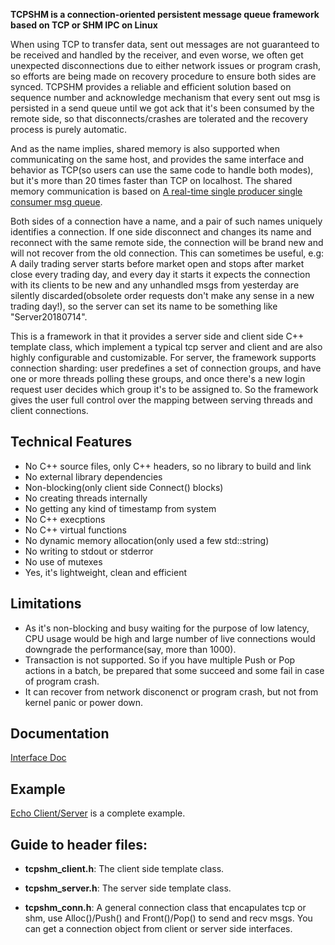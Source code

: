 **TCPSHM is a connection-oriented persistent message queue framework based on TCP or SHM IPC on Linux**

When using TCP to transfer data, sent out messages are not guaranteed to be received and handled by the receiver, and even worse, we often get unexpected disconnections due to either network issues or program crash, so efforts are being made on recovery procedure to ensure both sides are synced. TCPSHM provides a reliable and efficient solution based on sequence number and acknowledge mechanism that every sent out msg is persisted in a send queue until we got ack that it's been consumed by the remote side, so that disconnects/crashes are tolerated and the recovery process is purely automatic.

And as the name implies, shared memory is also supported when communicating on the same host, and provides the same interface and behavior as TCP(so users can use the same code to handle both modes), but it's more than 20 times faster than TCP on localhost. The shared memory communication is based on [A real-time single producer single consumer msg queue](https://github.com/MengRao/SPSC_Queue).

Both sides of a connection have a name, and a pair of such names uniquely identifies a connection. If one side disconnect and changes its name and reconnect with the same remote side, the connection will be brand new and will not recover from the old connection. This can sometimes be useful, e.g: A daily trading server starts before market open and stops after market close every trading day, and every day it starts it expects the connection with its clients to be new and any unhandled msgs from yesterday are silently discarded(obsolete order requests don't make any sense in a new trading day!), so the server can set its name to be something like "Server20180714".

This is a framework in that it provides a server side and client side C++ template class, which implement a typical tcp server and client and are also highly configurable and customizable. For server, the framework supports connection sharding: user predefines a set of connection groups, and have one or more threads polling these groups, and once there's a new login request user decides which group it's to be assigned to. So the framework gives the user full control over the mapping between serving threads and client connections.

## Technical Features
  * No C++ source files, only C++ headers, so no library to build and link
  * No external library dependencies
  * Non-blocking(only client side Connect() blocks)
  * No creating threads internally
  * No getting any kind of timestamp from system
  * No C++ execptions
  * No C++ virtual functions
  * No dynamic memory allocation(only used a few std::string)
  * No writing to stdout or stderror
  * No use of mutexes
  * Yes, it's lightweight, clean and efficient
  
## Limitations
  * As it's non-blocking and busy waiting for the purpose of low latency, CPU usage would be high and large number of live connections would downgrade the performance(say, more than 1000).
  * Transaction is not supported. So if you have multiple Push or Pop actions in a batch, be prepared that some succeed and some fail in case of program crash.
  * It can recover from network disconenct or program crash, but not from kernel panic or power down.
  
## Documentation
  [Interface Doc](https://github.com/MengRao/tcpshm/blob/master/doc/interface.md)
  
## Example
  [Echo Client/Server](https://github.com/MengRao/tcpshm/tree/master/test) is a complete example.
  
## Guide to header files:

* **tcpshm_client.h**: The client side template class.

* **tcpshm_server.h**: The server side template class.

* **tcpshm_conn.h**: A general connection class that encapulates tcp or shm, use Alloc()/Push() and Front()/Pop() to send and recv msgs. You can get a connection object from client or server side interfaces.
